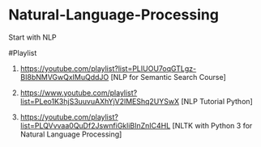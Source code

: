# Natural-Language-Processing
Start with NLP

#Playlist 
1. https://youtube.com/playlist?list=PLIUOU7oqGTLgz-BI8bNMVGwQxIMuQddJO [NLP for Semantic Search Course]

2. https://www.youtube.com/playlist?list=PLeo1K3hjS3uuvuAXhYjV2lMEShq2UYSwX [NLP Tutorial Python]

3. https://youtube.com/playlist?list=PLQVvvaa0QuDf2JswnfiGkliBInZnIC4HL [NLTK with Python 3 for Natural Language Processing]
